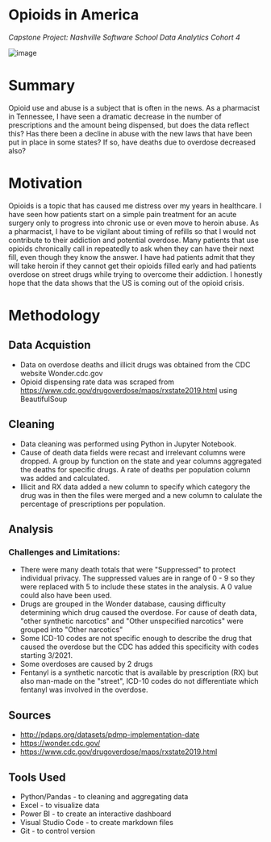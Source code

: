 # Opioids in America
*Capstone Project: Nashville Software School Data Analytics Cohort 4*

![image](https://encrypted-tbn0.gstatic.com/images?q=tbn:ANd9GcR20CmONiC1OShzHataD0xDCZ7ecCl-3gs7DItI2-nW-v8WicLuHT3lrXMq5Zn9V5c-Rgo&usqp=CAU)




 # Summary
 Opioid use and abuse is a subject that is often in the news.  As a pharmacist in Tennessee, I have seen a dramatic decrease in the number of prescriptions and the amount being dispensed, but does the data reflect this? Has there been a decline in abuse with the new laws that have been put in place in some states? If so, have deaths due to overdose decreased also?
# Motivation
Opioids is a topic that has caused me distress over my years in healthcare. I have seen how patients start on a simple pain treatment for an acute surgery only to progress into chronic use or even move to heroin abuse. As a pharmacist, I have to be vigilant about timing of refills so that I would not contribute to their addiction and potential overdose. Many patients that use opioids chronically call in repeatedly to ask when they can have their next fill, even though they know the answer.  I have had patients admit that they will take heroin if they cannot get their opioids filled early and had patients overdose on street drugs while trying to overcome their addiction. I honestly hope that the data shows that the US is coming out of the opioid crisis.
# Methodology

## Data Acquistion

* Data on overdose deaths and illicit drugs was obtained from the CDC website Wonder.cdc.gov
* Opioid dispensing rate data was scraped from https://www.cdc.gov/drugoverdose/maps/rxstate2019.html using BeautifulSoup

## Cleaning

* Data cleaning was performed using Python in Jupyter Notebook. 
* Cause of death data fields were recast and irrelevant columns were dropped. A group by function on the state and year columns aggregated the deaths for specific drugs. A rate of deaths per population column was added and calculated.
* Illicit and RX data added a new column to specify which category the drug was in then the files were merged and a new column to calulate the percentage of prescriptions per population.
## Analysis
### Challenges and Limitations: 
* There were many death totals that were "Suppressed" to protect individual privacy. The suppressed values are in range of 0 - 9 so they were replaced with 5 to include these states in the analysis. A 0 value could also have been used.
* Drugs are grouped in the Wonder database, causing difficulty determining which drug caused the overdose. For cause of death data, "other synthetic narcotics" and "Other unspecified narcotics" were grouped into "Other narcotics" 
* Some ICD-10 codes are not specific enough to describe the drug that caused the overdose but the CDC has added this specificity with codes starting 3/2021.
* Some overdoses are caused by 2 drugs
* Fentanyl is a synthetic narcotic that is available by prescription (RX) but also man-made on the "street", ICD-10 codes do not differentiate which fentanyl was involved in the overdose.

## Sources

* http://pdaps.org/datasets/pdmp-implementation-date
* https://wonder.cdc.gov/
* https://www.cdc.gov/drugoverdose/maps/rxstate2019.html
## Tools Used

* Python/Pandas - to cleaning and aggregating data
* Excel - to visualize data
* Power BI - to create an interactive dashboard
* Visual Studio Code - to create markdown files
* Git - to control version